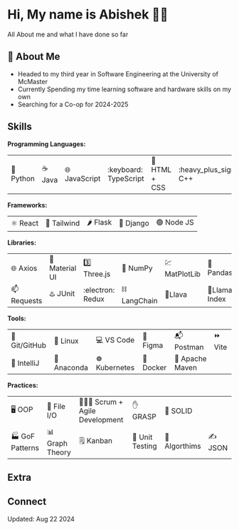 # Hi, My name is Abishek 👋😄
All About me and what I have done so far 

## :book: About Me
* Headed to my third year in Software Engineering at the University of McMaster
* Currently Spending my time learning software and hardware skills on my own
* Searching for a Co-op for 2024-2025

## Skills

**Programming Languages:** 
<table>
  <tr>
    <td>🐍 Python</td>
    <td>☕ Java</td>
    <td>🌐 JavaScript</td>
    <td>:keyboard: TypeScript</td>
    <td>🎨 HTML + CSS</td>
    <td>:heavy_plus_sign: C++</td>
    <td>🖥️ C</td>
    <td>💲 Bash</td>
    <td>MATLAB</td>
  </tr>
</table>

**Frameworks:**
<table>
  <tr>
    <td>⚛️ React</td>
    <td>💨 Tailwind</td>
    <td>🌶️ Flask</td>
    <td>🍜 Django</td>
    <td>🟢 Node JS</td>
  </tr>
</table>

**Libraries:**
<table>
  <tr>
    <td>🌐 Axios</td>
    <td>🔲 Material UI</td>
    <td>3️⃣ Three.js</td>
    <td>🍕 NumPy</td>
    <td>💹 MatPlotLib</td>
    <td>🐼 Pandas</td>
  </tr>
  <tr>
    <td>📫 Requests</td>
    <td>♨️ JUnit</td>
    <td>:electron: Redux</td>
    <td>⛓️LangChain</td>
    <td>🌋Llava</td>
    <td>🦙Llama Index</td>
    <td>🎎Pyppeteer</td>
  </tr>
</table>

**Tools:**
<table>
  <tr>
    <td>🔧 Git/GitHub</td>
    <td>🐧 Linux</td>
    <td>💻 VS Code</td>
    <td>🎨 Figma</td>
    <td>📬 Postman</td>
    <td>⏩ Vite</td>
  </tr>
  <tr>
    <td>🧠 IntelliJ</td>
    <td>🐍 Anaconda</td>
    <td>☸️ Kubernetes</td>
    <td>🐋 Docker</td>
    <td>🚁 Apache Maven</td>
  </tr>
</table>

**Practices:**
<table>
  <tr>
    <td> 🖥️ OOP </td>
    <td> 📁 File I/O </td>
    <td> 🧑‍🤝‍🧑 Scrum + Agile Development </td>
    <td> ✋ GRASP </td>
    <td> 🧊 SOLID </td>
  </tr>
  <tr>
    <td> 🏭 GoF Patterns </td>
    <td> 📊 Graph Theory </td>
    <td> 🗒️ Kanban </td>
    <td> 🧪 Unit Testing </td>
    <td> 🦾 Algorthims </td>
    <td> ✍️ JSON </td>
  </tr>
</table>

## Extra 

## Connect

Updated: Aug 22 2024

<!--
**abi2055/abi2055** is a ✨ _special_ ✨ repository because its `README.md` (this file) appears on your GitHub profile.

Here are some ideas to get you started:

- 🔭 I’m currently working on ...
- 🌱 I’m currently learning ...
- 👯 I’m looking to collaborate on ...
- 🤔 I’m looking for help with ...
- 💬 Ask me about ...
- 📫 How to reach me: ...
- 😄 Pronouns: ...
- ⚡ Fun fact: ...
-->
